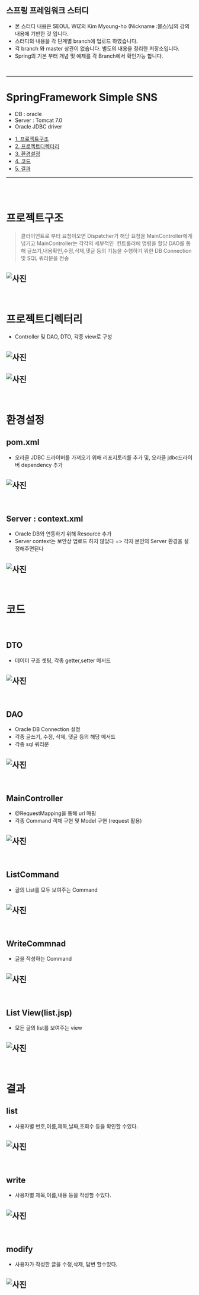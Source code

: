 ##  스프링 프레임워크 스터디

- 본 스터디 내용은 SEOUL WIZ의 Kim Myoung-ho (Nickname :블스)님의 강의 내용에 기반한 것 입니다.
- 스터디의 내용을 각 단계별 branch에 업로드 하였습니다.
- 각 branch 와 master 상관이 없습니다. 별도의 내용을 정리한 저장소입니다.
- Spring의 기본 부터 개념 및 예제를 각 Branch에서 확인가능 합니다.

<br/>

<hr/>

# SpringFramework Simple SNS

- DB : oracle
- Server : Tomcat 7.0
- Oracle JDBC driver 

* [1. 프로젝트구조](#프로젝트구조)
* [2. 프로젝트디렉터리](#프로젝트디렉터리)
* [3. 환경설정](#환경설정)
* [4. 코드](#코드)
* [5. 결과](#결과)


<hr/>

<br/>
<br/>

# 프로젝트구조

> 클라이언트로 부터 요청이오면 Dispatcher가 해당 요청을 MainController에게 넘기고 MainController는 각각의 세부적인
  컨트롤러에 명령을 할당 DAO를 통해 글쓰기,내용확인,수정,삭제,댓글 등의 기능을 수행하기 위한 DB Connection 및 SQL 쿼리문을 전송
   
## ![사진](https://github.com/leedongjoon121/SpringFramework_study/blob/master/document_img/architecture.PNG?raw=true)

<br/>

# 프로젝트디렉터리
- Controller 및 DAO, DTO, 각종 view로 구성

## ![사진](https://github.com/leedongjoon121/SpringFramework_study/blob/master/document_img/directory1.PNG?raw=true)

## ![사진](https://github.com/leedongjoon121/SpringFramework_study/blob/master/document_img/directory2.PNG?raw=true)

<br/>

# 환경설정
## pom.xml
- 오라클 JDBC 드라이버를 가져오기 위해 리포지토리를 추가 및, 오라클 jdbc드라이버 dependency 추가

## ![사진](https://github.com/leedongjoon121/SpringFramework_study/blob/master/document_img/pom_xml.PNG?raw=true)

<br/>

## Server : context.xml
- Oracle DB와 연동하기 위해 Resource 추가
- Server context는 보안상 업로드 하지 않았다 => 각자 본인의 Server 환경을 설정해주면된다

## ![사진](https://github.com/leedongjoon121/SpringFramework_study/blob/master/document_img/server_context_xml.png?raw=true)

<br/>

# 코드

<br/>


## DTO
- 데이터 구조 셋팅, 각종 getter,setter 메서드

## ![사진](https://github.com/leedongjoon121/SpringFramework_study/blob/master/document_img/DTO.PNG?raw=true)

<br/>


## DAO
- Oracle DB Connection 설정
- 각종 글쓰기, 수정, 삭제, 댓글 등의 해당 메서드
- 각종 sql 쿼리문

## ![사진](https://github.com/leedongjoon121/SpringFramework_study/blob/master/document_img/DAO.PNG?raw=true)

<br/>


## MainController
- @RequestMapping을 통해 url 매핑
- 각종 Command 객체 구현 및 Model 구현 (request 활용)   

## ![사진](https://github.com/leedongjoon121/SpringFramework_study/blob/master/document_img/controller.PNG?raw=true)

<br/>

## ListCommand
- 글의 List를 모두 보여주는 Command

## ![사진](https://github.com/leedongjoon121/SpringFramework_study/blob/master/document_img/List_command.PNG?raw=true)


<br/>

## WriteCommnad
- 글을 작성하는 Command

## ![사진](https://github.com/leedongjoon121/SpringFramework_study/blob/master/document_img/write_command.PNG?raw=true)


<br/>

## List View(list.jsp)
- 모든 글의 list를 보여주는 view

## ![사진](https://github.com/leedongjoon121/SpringFramework_study/blob/master/document_img/list_jsp.PNG?raw=true)


<br/>

# 결과

## list
- 사용자별 번호,이름,제목,날짜,조회수 등을 확인할 수있다.

## ![사진](https://github.com/leedongjoon121/SpringFramework_study/blob/master/document_img/list_view.PNG?raw=true)

<br/>

## write 
- 사용자별 제목,이름,내용 등을 작성할 수있다.

## ![사진](https://github.com/leedongjoon121/SpringFramework_study/blob/master/document_img/write.PNG?raw=true)

<br/>

## modify
- 사용자가 작성한 글을 수정,삭제, 답변 할수있다.

## ![사진](https://github.com/leedongjoon121/SpringFramework_study/blob/master/document_img/modify.PNG?raw=true)
